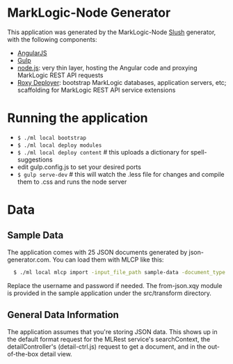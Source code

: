 # MarkLogic-Node Generator

This application was generated by the MarkLogic-Node [Slush](https://github.com/klei/slush) generator, with the following components:

- [AngularJS](https://angularjs.org/)
- [Gulp](http://gulpjs.com/)
- [node.js](http://nodejs.org/): very thin layer, hosting the Angular code and proxying MarkLogic REST API requests
- [Roxy Deployer](https://github.com/marklogic/roxy): bootstrap MarkLogic databases, application servers, etc; scaffolding for MarkLogic REST API service extensions

# Running the application

- `$ ./ml local bootstrap`
- `$ ./ml local deploy modules`
- `$ ./ml local deploy content` # this uploads a dictionary for spell-suggestions
- edit gulp.config.js to set your desired ports
- `$ gulp serve-dev` # this will watch the .less file for changes and compile them to .css and runs the node server

# Data
## Sample Data
The application comes with 25 JSON documents generated by json-generator.com. You can load them with MLCP like this:

```bash
  $ ./ml local mlcp import -input_file_path sample-data -document_type json
```

Replace the username and password if needed. The from-json.xqy module is provided in the sample application under the src/transform directory.

## General Data Information
The application assumes that you're storing JSON data. This shows up in the default format request for the MLRest service's searchContext, the detailController's (detail-ctrl.js) request to get a document, and in the out-of-the-box detail view.
